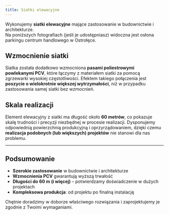 ```yaml
---
title: Siatki elewacyjne
---
```



Wykonujemy **siatki elewacyjne** mające zastosowanie w budownictwie i architekturze.  
Na poniższych fotografiach (jeśli je udostępniasz) widoczna jest osłona parkingu centrum handlowego w Ostrołęce.

## Wzmocnienie siatki

Siatka została dodatkowo wzmocniona **pasami poliestrowymi powlekanymi PCV**, które łączymy z materiałem siatki za pomocą zgrzewarki wysokiej częstotliwości. Efektem takiego połączenia jest **poszycie o wielokrotnie większej wytrzymałości**, niż w przypadku zastosowania samej siatki bez wzmocnień.

## Skala realizacji

Element elewacyjny z siatki ma długość około **60 metrów**, co pokazuje skalę trudności i precyzji niezbędnej w procesie realizacji. Dysponujemy odpowiednią powierzchnią produkcyjną i oprzyrządowaniem, dzięki czemu **realizacja podobnych (lub większych) projektów** nie stanowi dla nas problemu.

---

## Podsumowanie

- **Szerokie zastosowanie** w budownictwie i architekturze  
- **Wzmocnienia PCV** gwarantują wyższą trwałość  
- **Długości do 60 m (i więcej)** – potwierdzamy doświadczenie w dużych projektach  
- **Kompleksowa produkcja**: od projektu po finalną instalację

Chętnie doradzimy w doborze właściwego rozwiązania i zaprojektujemy je zgodnie z Twoimi wymaganiami.  